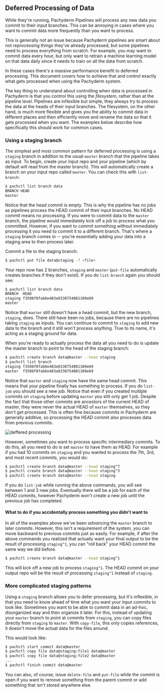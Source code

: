 ## Deferred Processing of Data

While they're running, Pachyderm Pipelines will process any new data you
commit to their input branches. This can be annoying in cases where you
want to commit data more frequently than you want to process.

This is generally not an issue because Pachyderm pipelines are smart about
not reprocessing things they've already processed, but some pipelines need
to process everything from scratch. For example, you may want to commit
data every hour, but only want to retrain a machine learning model on that
data daily since it needs to train on all the data from scratch.

In these cases there's a massive performance benefit to deferred
processing. This document covers how to achieve that and control exactly
what gets processed when using the Pachyderm system.

The key thing to understand about controlling when data is processed in
Pachyderm is that you control this using the _filesystem_, rather than at
the pipeline level. Pipelines are inflexible but simple, they always try
to process the data at the heads of their input branches. The filesystem,
on the other hand, is much more flexible and gives you the ability to
commit data in different places and then efficiently move and rename the
data so that it gets processed when you want. The examples below describe
how specifically this should work for common cases.

### Using a staging branch

The simplest and most common pattern for deferred processing is using
a `staging` branch in addition to the usual `master` branch that the
pipeline takes as input. To begin, create your input repo and your
pipeline (which by default will read from the master branch). This will
automatically create a branch on your input repo called `master`. You can
check this with `list-branch`:

```sh
$ pachctl list branch data
BRANCH HEAD
master -
```

Notice that the head commit is empty. This is why the pipeline has no jobs
as pipelines process the HEAD commit of their input branches. No HEAD
commit means no processing. If you were to commit data to the `master`
branch, the pipeline would immediately kick off a job to process what you
committed. However, if you want to commit something without immediately
processing it you need to commit it to a different branch. That's where
a `staging` branch comes in -- you're essentially adding your data into
a staging area to then process later.

Commit a file to the staging branch:

```sh
$ pachctl put file data@staging -f <file>
```

Your repo now has 2 branches, `staging` and `master` (`put-file`
automatically creates branches if they don't exist). If you do
`list-branch` again you should see:

```sh
$ pachctl list branch data
BRANCH  HEAD
staging f3506f0fab6e483e8338754081109e69
master  -
```

Notice that `master` still doesn't have a head commit, but the new branch,
`staging`, does. There still have been no jobs, because there are no
pipelines taking `staging` as inputs. You can continue to commit to
`staging` to add new data to the branch and it still won't process
anything. True to its name, it's acting as a staging ground for data.

When you're ready to actually process the data all you need to do is
update the master branch to point to the head of the staging branch:

```sh
$ pachctl create branch data@master --head staging
$ pachctl list branch
staging f3506f0fab6e483e8338754081109e69
master  f3506f0fab6e483e8338754081109e69
```

Notice that `master` and `staging` now have the same head commit. This
means that your pipeline finally has something to process. If you do
`list-job` you should see a new job. Notice that even if you created
multiple commits on `staging` before updating `master` you still only get
1 job. Despite the fact that those other commits are ancestors of the
current HEAD of master, they were never the actual HEAD of `master`
themselves, so they don't get processed. This is often fine because
commits in Pachyderm are generally additive, so processing the HEAD commit
also processes data from previous commits.

![deffered processing](deferred_processing.gif)

However, sometimes you want to
process specific intermediary commits. To do this, all you need to do is
set `master` to have them as HEAD. For example if you had 10 commits on
`staging` and you wanted to process the 7th, 3rd, and most recent
commits, you would do:

```sh
$ pachctl create branch data@master --head staging^7
$ pachctl create branch data@master --head staging^3
$ pachctl create branch data@master --head staging
```

If you do `list-job` while running the above commands, you will see
between 1 and 3 new jobs. Eventually there will be a job for each of the
HEAD commits, however Pachyderm won't create a new job until the previous
job has completed.

#### What to do if you accidentally process something you didn't want to

In all of the examples above we've been *advancing* the `master` branch to
later commits. However, this isn't a requirement of the system, you can
move backward to previous commits just as easily. For example, if after
the above commands you realized that actually want your final output to be
the result of processing `staging^1`, you can "roll back" your HEAD commit
the same way we did before.

```sh
$ pachctl create branch data@master --head staging^1
```

This will kick off a new job to process `staging^1`. The HEAD commit on
your output repo will be the result of processing `staging^1` instead of
`staging`.

### More complicated staging patterns

Using a `staging` branch allows you to defer processing, but it's
inflexible, in that you need to know ahead of time what you want your
input commits to look like. Sometimes you want to be able to commit data
in an ad-hoc, disorganized way and then organize it later. For this,
instead of updating your `master` branch to point at commits from
`staging`, you can copy files directly from `staging` to `master`. With
`copy-file`, this only copies references, it doesn't move the actual data
for the files around.

This would look like:

```sh
$ pachctl start commit data@master
$ pachctl copy file data@staging:file1 data@master
$ pachctl copy file data@staging:file2 data@master
...
$ pachctl finish commit data@master
```

You can also, of course, issue `delete-file` and `put-file` while the commit is
open if you want to remove something from the parent commit or add something
that isn't stored anywhere else.
